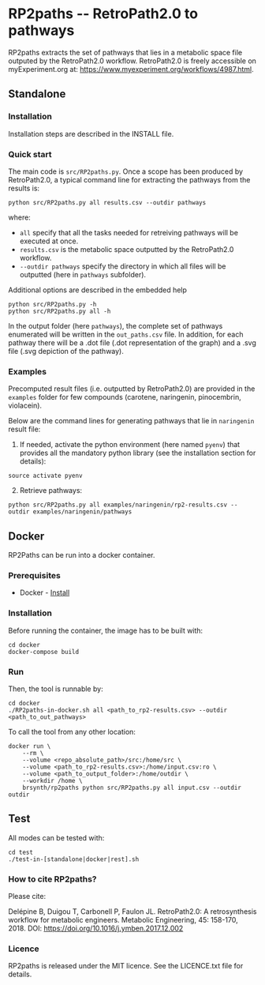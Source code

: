 # RP2paths -- RetroPath2.0 to pathways

RP2paths extracts the set of pathways that lies in a metabolic space file outputed by the RetroPath2.0 workflow. RetroPath2.0 is freely accessible on myExperiment.org at: https://www.myexperiment.org/workflows/4987.html.

## Standalone

### Installation
Installation steps are described in the INSTALL file.

### Quick start
The main code is `src/RP2paths.py`. Once a scope has been produced by RetroPath2.0, a typical command line for extracting the pathways from the results is:
```
python src/RP2paths.py all results.csv --outdir pathways
```
where:
- `all` specify that all the tasks needed for retreiving pathways will be executed at once.
- `results.csv` is the metabolic space outputted by the RetroPath2.0 workflow.
- `--outdir pathways` specify the directory in which all files will be outputted (here in `pathways` subfolder).

Additional options are described in the embedded help
```
python src/RP2paths.py -h
python src/RP2paths.py all -h
```

In the output folder (here `pathways`), the complete set of pathways enumerated will be written in the `out_paths.csv` file. In addition, for each pathway there will be a .dot file (.dot representation of the graph) and a .svg file (.svg depiction of the pathway).

### Examples
Precomputed result files (i.e. outputted by RetroPath2.0) are provided in the `examples` folder for few compounds (carotene, naringenin, pinocembrin, violacein).

Below are the command lines for generating pathways that lie in `naringenin` result file:

1. If needed, activate the python environment (here named `pyenv`) that provides all the mandatory python library (see the installation section for details):
```
source activate pyenv
```

2. Retrieve pathways:
```
python src/RP2paths.py all examples/naringenin/rp2-results.csv --outdir examples/naringenin/pathways
```

## Docker

RP2Paths can be run into a docker container.

### Prerequisites

* Docker - [Install](https://docs.docker.com/install/)

### Installation
Before running the container, the image has to be built with:
```
cd docker
docker-compose build
```

### Run
Then, the tool is runnable by:
```
cd docker
./RP2paths-in-docker.sh all <path_to_rp2-results.csv> --outdir <path_to_out_pathways>
```

To call the tool from any other location:
```
docker run \
    --rm \
    --volume <repo_absolute_path>/src:/home/src \
    --volume <path_to_rp2-results.csv>:/home/input.csv:ro \
    --volume <path_to_output_folder>:/home/outdir \
    --workdir /home \
    brsynth/rp2paths python src/RP2paths.py all input.csv --outdir outdir
```

## Test
All modes can be tested with:
```
cd test
./test-in-[standalone|docker|rest].sh
```



### How to cite RP2paths?
Please cite:

Delépine B, Duigou T, Carbonell P, Faulon JL. RetroPath2.0: A retrosynthesis workflow for metabolic engineers. Metabolic Engineering, 45: 158-170, 2018. DOI: https://doi.org/10.1016/j.ymben.2017.12.002

### Licence
RP2paths is released under the MIT licence. See the LICENCE.txt file for details.

